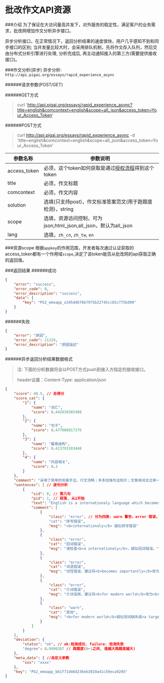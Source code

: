 # 批改作文API资源

###介绍
为了保证在大访问量高并发下，对外服务的稳定性，满足客户的业务需求，批改网增加作文分析异步接口。

异步分析接口，在正常情况下，返回分析结果的速度很快，用户几乎感知不到和同步接口的区别; 当并发量比较大时，会采用排队机制，先将作文存入队列，然后交由分布式分析引擎进行处理, 分析完成后, 再主动通知接入的第三方(需要提供接收接口)。

###作文分析(异步)
异步分析: `http://api.pigai.org/essays/rapid_experience_async`

######请求参数(POST/GET)

######GET方式
> curl 'http://api.pigai.org/essays/rapid_experience_async?title=english&comcontext=english&scope=all_json&access_token=Your_Access_Token'

######POST方式
> curl http://api.pigai.org/essays/rapid_experience_async -d 'title=english&comcontext=english&scope=all_json&access_token=Your_Access_Token'


| 参数名称 | 参数说明 |
|---|---|
| access_token | 必须，这个token如何获取是通过[授权流程](../handbooks/workflows.html)得到这个token |
| title | 必须，作文标题 |
| comcontext | 必须，作文内容 |
| solution | 选填(只支持post)，作文标准答案范文(用于跑题度检测)，string |
| scope | 选填，资源访问控制，可为json,html_json,all_json，默认为all_json |
| lang | 选填，`zh_cn`, `zh_tw`, `en` |

###资源scope
根据`appkey`的作用范围，开发者每次通过认证获取的access_token都有一个作用域`scope`,决定了该token能否从批改网的api获取正确的返回值。

###返回结果
######成功

```json
{
    "error": "success",
    "error_code": 0,
    "error_description": "success",
    "data": {
        "key": "PG2_emoapp_a345dd676b7975b22f45cc85c775bd90"
    }
}
```
######失败
```json
{
    "error": "原因",
    "error_code": 21329,
    "error_description": "原因描述"
}
```

######异步返回分析结果数据格式
> 注: 下面的分析数据将会以POST方式push到接入方指定的接收接口。
>
> header设置：Content-Type: application/json

```json
{
    "score": 40.5, // 总得分
    "score_cat": {
        "1": {
            "name": "词汇",
            "score": 0.442630385488
        },
        "2": {
            "name": "句子",
            "score": 0.477608817276
        },
        "3": {
            "name": "篇章结构",
            "score": 0.413793103448
        },
        "4": {
            "name": "内容相关",
            "score": 0.3
        }
    },
    "comment": "采用了简单的衔接手法，行文流畅；多多加强句法知识；文章用词太过单一，且单词拼写错误较多。",
    "sentences": [ // 逐句分析
        {
            "sid": 0, // 第几句
            "pid": 1, // 段落, 从1开始
            "text": "English is a internationaly language which becomes importantly for modern world.",
            "comment": [
                {
                    "class": "error", // 分为四类: warn 警告，error 错误，error_trp 提示，great 好
                    "cat": "拼写错误",
                    "msg": "<b>internationaly</b> 疑似拼写错误"
                },
                {
                    "class": "error",
                    "cat": "冠词错误",
                    "msg": "请检查<b>a internationaly</b>，疑似冠词错误。"
                },
                {
                    "class": "error",
                    "cat": "词语错误",
                    "msg": "词性错误，建议将<b>becomes importantly</b>改为<b>becomes important</b>。"
                },
                {
                    "class": "error",
                    "cat": "介词错误",
                    "msg": "介词误用，建议将<b>for modern world</b>改为<b>in modern world</b>。"
                },
                {
                    "class": "warn",
                    "cat": "其他",
                    "msg": "<b>for modern world</b>疑似冠词缺失或<a target='_blank' href='http://wiki.pigai.org/index.php?doc-view-2'>可数名词单用</a>。"
                }
            ]
        }
    ],
    "deviation": {
        "status": "ok", // ok:检测成功, failure: 检测失败
        "degree": 0.9990287 // 跑题度(0~1之间, 值越大跑题度越大)
    },
    "meta_data": { //自定义参数
        "xxx": "xxxx"
    },
    "key": "PG2_emoapp_bb1f71d46d236eb3819a41c59eca920d"
}
```
